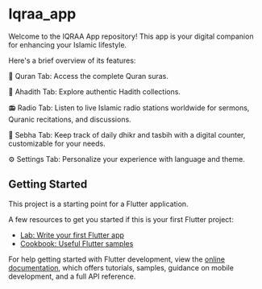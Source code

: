 # Iqraa_app
Welcome to the IQRAA App repository! This app is your digital companion for enhancing your Islamic lifestyle.

Here's a brief overview of its features:

📖 Quran Tab: Access the complete Quran suras.

📜 Ahadith Tab: Explore authentic Hadith collections.

📻 Radio Tab: Listen to live Islamic radio stations worldwide for sermons, Quranic recitations, and discussions.

💬 Sebha Tab: Keep track of daily dhikr and tasbih with a digital counter, customizable for your needs.

⚙️ Settings Tab: Personalize your experience with language and theme.

## Getting Started

This project is a starting point for a Flutter application.

A few resources to get you started if this is your first Flutter project:

- [Lab: Write your first Flutter app](https://docs.flutter.dev/get-started/codelab)
- [Cookbook: Useful Flutter samples](https://docs.flutter.dev/cookbook)

For help getting started with Flutter development, view the
[online documentation](https://docs.flutter.dev/), which offers tutorials,
samples, guidance on mobile development, and a full API reference.
